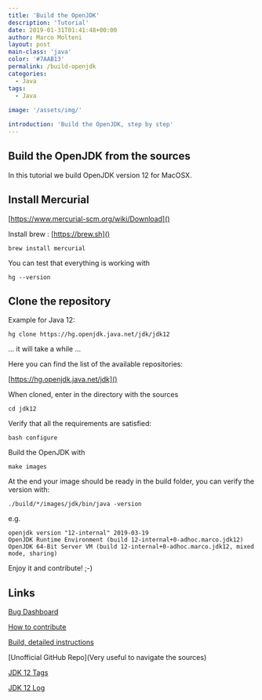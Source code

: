 ```yaml
---
title: 'Build the OpenJDK'
description: 'Tutorial'
date: 2019-01-31T01:41:48+00:00
author: Marco Molteni
layout: post
main-class: 'java'
color: '#7AAB13'
permalink: /build-openjdk
categories:
  - Java
tags:
  - Java
 
image: '/assets/img/'

introduction: 'Build the OpenJDK, step by step'
---
```


## Build the OpenJDK from the sources

In this tutorial we build OpenJDK version 12 for MacOSX.

## Install Mercurial

[https://www.mercurial-scm.org/wiki/Download]()

Install brew : [https://brew.sh]()

```
brew install mercurial
```

You can test that everything is working with

```
hg --version
```

## Clone the repository

Example for Java 12:

```
hg clone https://hg.openjdk.java.net/jdk/jdk12
```

... it will take a while ...

Here you can find the list of the available repositories:

[https://hg.openjdk.java.net/jdk]()

When cloned, enter in the directory with the sources

```
cd jdk12
```

Verify that all the requirements are satisfied:

```
bash configure
```

Build the OpenJDK with
 
```
make images
```

At the end your image should be ready in the build folder, you can verify the version with:

```
./build/*/images/jdk/bin/java -version
```

e.g.

```
openjdk version "12-internal" 2019-03-19
OpenJDK Runtime Environment (build 12-internal+0-adhoc.marco.jdk12)
OpenJDK 64-Bit Server VM (build 12-internal+0-adhoc.marco.jdk12, mixed mode, sharing)
```

Enjoy it and contribute! ;-)

## Links

[Bug Dashboard](https://bugs.openjdk.java.net/secure/Dashboard.jspa)

[How to contribute](https://openjdk.java.net/contribute/)

[Build, detailed instructions](https://cr.openjdk.java.net/~ihse/demo-new-build-readme/common/doc/building.html#tldr-instructions-for-the-impatient)

[Unofficial GitHub Repo](Very useful to navigate the sources)

[JDK 12 Tags](https://hg.openjdk.java.net/jdk/jdk12/tags)

[JDK 12 Log](https://hg.openjdk.java.net/jdk/jdk12/shortlog/)

